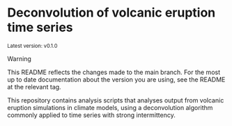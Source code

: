# Deconvolution of volcanic eruption time series

<sup>Latest version: v0.1.0</sup> <!-- x-release-please-version -->

> [!WARNING]
>
> This README reflects the changes made to the main branch. For the most up to date
> documentation about the version you are using, see the README at the relevant tag.

This repository contains analysis scripts that analyses output from volcanic eruption
simulations in climate models, using a deconvolution algorithm commonly applied to time
series with strong intermittency.
